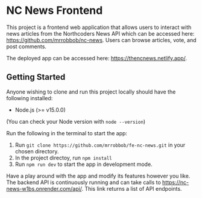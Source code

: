 # NC News Frontend

This project is a frontend web application that allows users to interact with news articles from the Northcoders News API which can be accessed here: https://github.com/mrrobbob/nc-news. Users can browse articles, vote, and post comments.

The deployed app can be accessed here: https://thencnews.netlify.app/.

## Getting Started

Anyone wishing to clone and run this project locally should have the following installed:

- Node.js (>= v15.0.0)

(You can check your Node version with `node --version`)

Run the following in the terminal to start the app:

1. Run `git clone https://github.com/mrrobbob/fe-nc-news.git` in your chosen directory.
2. In the project directoy, run `npm install`
3. Run `npm run dev` to start the app in development mode.

Have a play around with the app and modify its features however you like. The backend API is continuously running and can take calls to https://nc-news-w1bs.onrender.com/api/. This link returns a list of API endpoints.